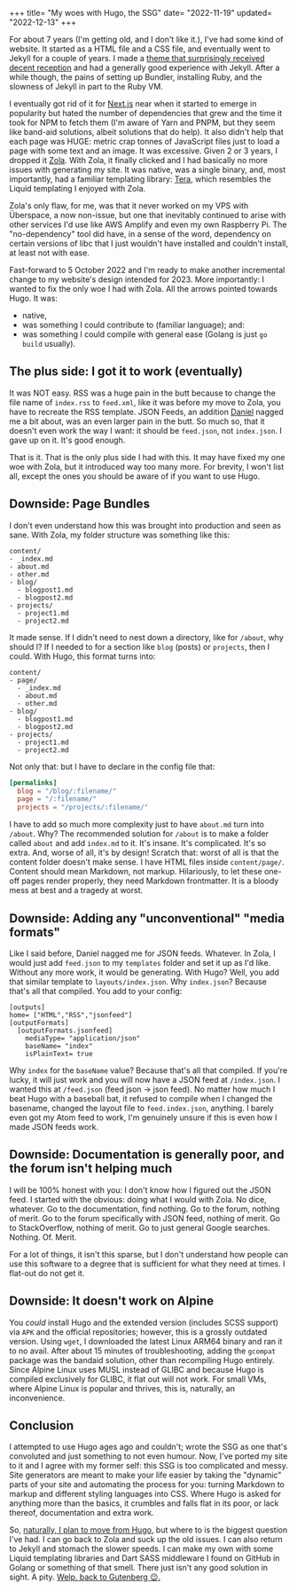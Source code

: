 +++
title= "My woes with Hugo, the SSG"
date= "2022-11-19"
updated= "2022-12-13"
+++

For about 7 years (I'm getting old, and I don't like it.), I've had some kind of website. It started as a HTML file and a CSS file, and eventually went to Jekyll for a couple of years. I made a [theme that surprisingly received decent reception](https://rubygems.org/gems/nano-theme) and had a generally good experience with Jekyll. After a while though, the pains of setting up Bundler, installing Ruby, and the slowness of Jekyll in part to the Ruby VM.

I eventually got rid of it for [Next.js](https://nextjs.org) near when it started to emerge in popularity but hated the number of dependencies that grew and the time it took for NPM to fetch them (I'm aware of Yarn and PNPM, but they seem like band-aid solutions, albeit solutions that do help). It also didn't help that each page was HUGE: metric crap tonnes of JavaScript files just to load a page with some text and an image. It was excessive. Given 2 or 3 years, I dropped it [Zola](https://getzola.org). With Zola, it finally clicked and I had basically no more issues with generating my site. It was native, was a single binary, and, most importantly, had a familiar templating library: [Tera](https://tera.netlify.app), which resembles the Liquid templating I enjoyed with Zola.

Zola's only flaw, for me, was that it never worked on my VPS with Überspace, a now non-issue, but one that inevitably continued to arise with other services I'd use like AWS Amplify and even my own Raspberry Pi. The "no-dependency" tool did have, in a sense of the word, dependency on certain versions of libc that I just wouldn't have installed and couldn't install, at least not with ease.

Fast-forward to 5 October 2022 and I'm ready to make another incremental change to my website's design intended for 2023. More importantly: I wanted to fix the only woe I had with Zola. All the arrows pointed towards Hugo. It was:
  - native,
  - was something I could contribute to (familiar language); and:
  - was something I could compile with general ease (Golang is just `go build` usually).

## The plus side: I got it to work (eventually)
It was NOT easy. RSS was a huge pain in the butt because to change the file name of `index.rss` to `feed.xml`, like it was before my move to Zola, you have to recreate the RSS template. JSON Feeds, an addition [Daniel](https://cyckl.net) nagged me a bit about, was an even larger pain in the butt. So much so, that it doesn't even work the way I want: it should be `feed.json`, not `index.json`. I gave up on it. It's good enough.

That is it. That is the only plus side I had with this. It may have fixed my one woe with Zola, but it introduced way too many more. For brevity, I won't list all, except the ones you should be aware of if you want to use Hugo.

## Downside: Page Bundles
I don't even understand how this was brought into production and seen as sane. With Zola, my folder structure was something like this:
```
content/
- _index.md
- about.md
- other.md
- blog/
  - blogpost1.md
  - blogpost2.md
- projects/
  - project1.md
  - project2.md
```

It made sense. If I didn't need to nest down a directory, like for `/about`, why should I? If I needed to for a section like `blog` (posts) or `projects`, then I could. With Hugo, this format turns into:
```
content/
- page/
  - _index.md
  - about.md
  - other.md
- blog/
  - blogpost1.md
  - blogpost2.md
- projects/
  - project1.md
  - project2.md
```

Not only that: but I have to declare in the config file that:
```toml
[permalinks]
  blog = "/blog/:filename/"
  page = "/:filename/"
  projects = "/projects/:filename/"
```

I have to add so much more complexity just to have `about.md` turn into `/about`. Why? The recommended solution for `/about` is to make a folder called `about` and add `index.md` to it. It's insane. It's complicated. It's so extra. And, worse of all, it's by design! Scratch that: worst of all is that the content folder doesn't make sense. I have HTML files inside `content/page/`. Content should mean Markdown, not markup. Hilariously, to let these one-off pages render properly, they need Markdown frontmatter. It is a bloody mess at best and a tragedy at worst.

## Downside: Adding any "unconventional" "media formats"
Like I said before, Daniel nagged me for JSON feeds. Whatever. In Zola, I would just add `feed.json` to my `templates` folder and set it up as I'd like. Without any more work, it would be generating. With Hugo? Well, you add that similar template to `layouts/index.json`. Why `index.json`? Because that's all that compiled. You add to your config:
```
[outputs]
home= ["HTML","RSS","jsonfeed"]
[outputFormats]
  [outputFormats.jsonfeed]
    mediaType= "application/json"
    baseName= "index"
    isPlainText= true
```

Why `index` for the `baseName` value? Because that's all that compiled. If you're lucky, it will just work and you will now have a JSON feed at `/index.json`. I wanted this at `/feed.json` (feed json -> json feed). No matter how much I beat Hugo with a baseball bat, it refused to compile when I changed the basename, changed the layout file to `feed.index.json`, anything. I barely even got my Atom feed to work, I'm genuinely unsure if this is even how I made JSON feeds work.

## Downside: Documentation is generally poor, and the forum isn't helping much
I will be 100% honest with you: I don't know how I figured out the JSON feed. I started with the obvious: doing what I would with Zola. No dice, whatever. Go to the documentation, find nothing. Go to the forum, nothing of merit. Go to the forum specifically with JSON feed, nothing of merit. Go to StackOverflow, nothing of merit. Go to just general Google searches. Nothing. Of. Merit.

For a lot of things, it isn't this sparse, but I don't understand how people can use this software to a degree that is sufficient for what they need at times. I flat-out do not get it.

## Downside: It doesn't work on Alpine
You *could* install Hugo and the extended version (includes SCSS support) via `APK` and the official repositories; however, this is a grossly outdated version. Using `wget`, I downloaded the latest Linux ARM64 binary and ran it to no avail. After about 15 minutes of troubleshooting, adding the `gcompat` package was the bandaid solution, other than recompiling Hugo entirely. Since Alpine Linux uses MUSL instead of GLIBC and because Hugo is compiled exclusively for GLIBC, it flat out will not work. For small VMs, where Alpine Linux is popular and thrives, this is, naturally, an inconvenience.

## Conclusion
I attempted to use Hugo ages ago and couldn't; wrote the SSG as one that's convoluted and just something to not even humour. Now, I've ported my site to it and I agree with my former self: this SSG is too complicated and messy. Site generators are meant to make your life easier by taking the "dynamic" parts of your site and automating the process for you: turning Markdown to markup and different styling languages into CSS. Where Hugo is asked for anything more than the basics, it crumbles and falls flat in its poor, or lack thereof, documentation and extra work.

So, [naturally, I plan to move from Hugo](https://github.com/doamatto/maatt.fr/releases/tag/v3-init), but where to is the biggest question I've had. I can go back to Zola and suck up the old issues. I can also return to Jekyll and stomach the slower speeds. I can make my own with some Liquid templating libraries and Dart SASS middleware I found on GitHub in Golang or something of that smell. There just isn't any good solution in sight. A pity. [Welp, back to Gutenberg :wink:.](https://github.com/getzola/zola#zola-n%C3%A9-gutenberg) 
